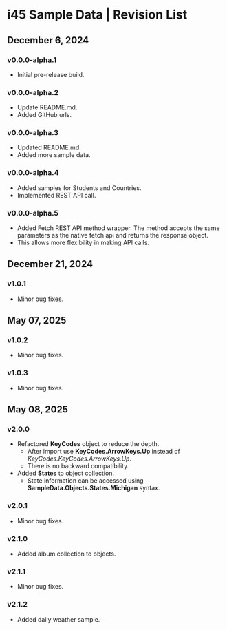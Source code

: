 # i45 Sample Data | Revision List

## December 6, 2024

### v0.0.0-alpha.1

- Initial pre-release build.

### v0.0.0-alpha.2

- Update README.md.
- Added GitHub urls.

### v0.0.0-alpha.3

- Updated README.md.
- Added more sample data.

### v0.0.0-alpha.4

- Added samples for Students and Countries.
- Implemented REST API call.

### v0.0.0-alpha.5

- Added Fetch REST API method wrapper. The method accepts the same parameters as the native fetch api and returns the response object.
- This allows more flexibility in making API calls.

## December 21, 2024

### v1.0.1

- Minor bug fixes.

## May 07, 2025

### v1.0.2

- Minor bug fixes.

### v1.0.3

- Minor bug fixes.

## May 08, 2025

### v2.0.0

- Refactored **KeyCodes** object to reduce the depth.
  - After import use **KeyCodes.ArrowKeys.Up** instead of _KeyCodes.KeyCodes.ArrowKeys.Up_.
  - There is no backward compatibility.
- Added **States** to object collection.
  - State information can be accessed using **SampleData.Objects.States.Michigan** syntax.

### v2.0.1

- Minor bug fixes.

### v2.1.0

- Added album collection to objects.

### v2.1.1

- Minor bug fixes.

### v2.1.2

- Added daily weather sample.
